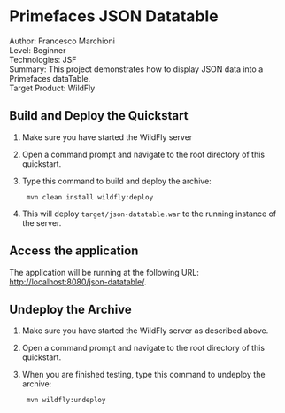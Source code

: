 Primefaces JSON Datatable 
===============================
Author: Francesco Marchioni  
Level: Beginner  
Technologies: JSF  
Summary: This project demonstrates how to display JSON data into a Primefaces dataTable.  
Target Product: WildFly  

 
Build and Deploy the Quickstart
-------------------------

1. Make sure you have started the WildFly server  
2. Open a command prompt and navigate to the root directory of this quickstart.
3. Type this command to build and deploy the archive:

        mvn clean install wildfly:deploy

4. This will deploy `target/json-datatable.war` to the running instance of the server.


Access the application 
---------------------

The application will be running at the following URL: <http://localhost:8080/json-datatable/>. 


Undeploy the Archive
--------------------

1. Make sure you have started the WildFly server as described above.
2. Open a command prompt and navigate to the root directory of this quickstart.
3. When you are finished testing, type this command to undeploy the archive:

        mvn wildfly:undeploy



